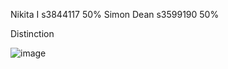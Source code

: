 Nikita I s3844117 50%
Simon Dean s3599190 50%

Distinction 

![image](https://user-images.githubusercontent.com/79955694/119293310-7ee4b980-bc95-11eb-9766-a9bddea10fda.png)
